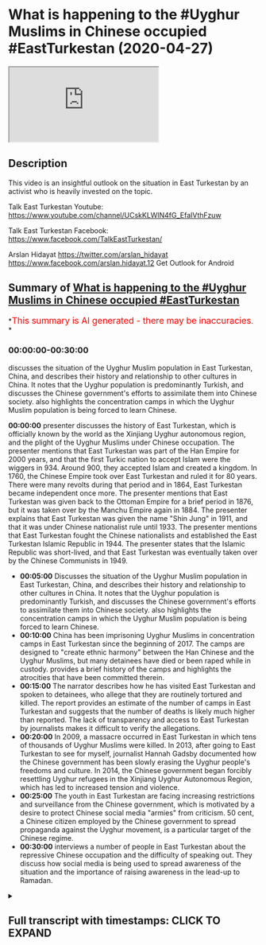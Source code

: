 # What is happening to the #Uyghur Muslims in Chinese occupied #EastTurkestan (2020-04-27)

<iframe loading='lazy' allow='autoplay' src='https://www.youtube.com/embed/jPRjuHtygYI'></iframe>

## Description

This video is an insightful outlook on the situation in East Turkestan by an activist who is heavily invested on the topic.

Talk East Turkestan Youtube:
<https://www.youtube.com/channel/UCskKLWlN4fG_EfaIVthFzuw>

Talk East Turkestan Facebook:
<https://www.facebook.com/TalkEastTurkestan/>

Arslan Hidayat
<https://twitter.com/arslan_hidayat>
<https://www.facebook.com/arslan.hidayat.12>
Get Outlook for Android

## Summary of [What is happening to the #Uyghur Muslims in Chinese occupied #EastTurkestan](https://www.youtube.com/watch?v=jPRjuHtygYI)

*<span style="color:red; font-size:125%">This summary is AI generated - there may be inaccuracies</span>. *

### <a onclick="modifyYTiframeseektime('0')">00:00:00-00:30:00</a>

 discusses the situation of the Uyghur Muslim population in East Turkestan, China, and describes their history and relationship to other cultures in China. It notes that the Uyghur population is predominantly Turkish, and discusses the Chinese government's efforts to assimilate them into Chinese society.  also highlights the concentration camps in which the Uyghur Muslim population is being forced to learn Chinese.

**<a onclick="modifyYTiframeseektime('0')">00:00:00</a>**  presenter discusses the history of East Turkestan, which is officially known by the world as the Xinjiang Uyghur autonomous region, and the plight of the Uyghur Muslims under Chinese occupation. The presenter mentions that East Turkestan was part of the Han Empire for 2000 years, and that the first Turkic nation to accept Islam were the wiggers in 934. Around 900, they accepted Islam and created a kingdom. In 1760, the Chinese Empire took over East Turkestan and ruled it for 80 years. There were many revolts during that period and in 1864, East Turkestan became independent once more. The presenter mentions that East Turkestan was given back to the Ottoman Empire for a brief period in 1876, but it was taken over by the Manchu Empire again in 1884. The presenter explains that East Turkestan was given the name "Shin Jung" in 1911, and that it was under Chinese nationalist rule until 1933. The presenter mentions that East Turkestan fought the Chinese nationalists and established the East Turkestan Islamic Republic in 1944. The presenter states that the Islamic Republic was short-lived, and that East Turkestan was eventually taken over by the Chinese Communists in 1949.

* **<a onclick="modifyYTiframeseektime('300')">00:05:00</a>** Discusses the situation of the Uyghur Muslim population in East Turkestan, China, and describes their history and relationship to other cultures in China. It notes that the Uyghur population is predominantly Turkish, and discusses the Chinese government's efforts to assimilate them into Chinese society.  also highlights the concentration camps in which the Uyghur Muslim population is being forced to learn Chinese.
* **<a onclick="modifyYTiframeseektime('600')">00:10:00</a>** China has been imprisoning Uyghur Muslims in concentration camps in East Turkestan since the beginning of 2017. The camps are designed to "create ethnic harmony" between the Han Chinese and the Uyghur Muslims, but many detainees have died or been raped while in custody.  provides a brief history of the camps and highlights the atrocities that have been committed therein.
* **<a onclick="modifyYTiframeseektime('900')">00:15:00</a>** The narrator describes how he has visited East Turkestan and spoken to detainees, who allege that they are routinely tortured and killed. The report provides an estimate of the number of camps in East Turkestan and suggests that the number of deaths is likely much higher than reported. The lack of transparency and access to East Turkestan by journalists makes it difficult to verify the allegations.
* **<a onclick="modifyYTiframeseektime('1200')">00:20:00</a>** In 2009, a massacre occurred in East Turkestan in which tens of thousands of Uyghur Muslims were killed. In 2013, after going to East Turkestan to see for myself, journalist Hannah Gadsby documented how the Chinese government has been slowly erasing the Uyghur people's freedoms and culture. In 2014, the Chinese government began forcibly resettling Uyghur refugees in the Xinjiang Uyghur Autonomous Region, which has led to increased tension and violence.
* **<a onclick="modifyYTiframeseektime('1500')">00:25:00</a>** The youth in East Turkestan are facing increasing restrictions and surveillance from the Chinese government, which is motivated by a desire to protect Chinese social media "armies" from criticism. 50 cent, a Chinese citizen employed by the Chinese government to spread propaganda against the Uyghur movement, is a particular target of the Chinese regime.
* **<a onclick="modifyYTiframeseektime('1800')">00:30:00</a>** interviews a number of people in East Turkestan about the repressive Chinese occupation and the difficulty of speaking out. They discuss how social media is being used to spread awareness of the situation and the importance of raising awareness in the lead-up to Ramadan.

<details><summary><h2>Full transcript with timestamps: CLICK TO EXPAND</h2></summary>

<a onclick="modifyYTiframeseektime('0')">0:00:00</a> assalamualaikum warahmatullahi what I  
<a onclick="modifyYTiframeseektime('2')">0:00:02</a> care to and welcome to a special show  
<a onclick="modifyYTiframeseektime('4')">0:00:04</a> with a special guest who is a weaker  
<a onclick="modifyYTiframeseektime('7')">0:00:07</a> Muslim who is an activist who's been  
<a onclick="modifyYTiframeseektime('8')">0:00:08</a> very active on media mainstream media  
<a onclick="modifyYTiframeseektime('12')">0:00:12</a> BBC T is equal T NT or T RT a crabber  
<a onclick="modifyYTiframeseektime('17')">0:00:17</a> yeah yeah the Turkish channel right Al  
<a onclick="modifyYTiframeseektime('21')">0:00:21</a> Jazeera and many other and many other  
<a onclick="modifyYTiframeseektime('23')">0:00:23</a> important channels it's obviously got  
<a onclick="modifyYTiframeseektime('25')">0:00:25</a> very important information to give us  
<a onclick="modifyYTiframeseektime('28')">0:00:28</a> today about the plight of the weakened  
<a onclick="modifyYTiframeseektime('31')">0:00:31</a> Muslims in East Turkestan so before we  
<a onclick="modifyYTiframeseektime('36')">0:00:36</a> get started with what's happening on the  
<a onclick="modifyYTiframeseektime('38')">0:00:38</a> ground now I thought we potentially  
<a onclick="modifyYTiframeseektime('40')">0:00:40</a> better get started with maybe a brief  
<a onclick="modifyYTiframeseektime('43')">0:00:43</a> history of who are the weaker people and  
<a onclick="modifyYTiframeseektime('45')">0:00:45</a> what is the history of of those bigger  
<a onclick="modifyYTiframeseektime('48')">0:00:48</a> people in the East segment son sure um  
<a onclick="modifyYTiframeseektime('52')">0:00:52</a> today what what the Chinese call or what  
<a onclick="modifyYTiframeseektime('55')">0:00:55</a> it's officially called by the world  
<a onclick="modifyYTiframeseektime('56')">0:00:56</a> bodies as the Xin Jiang we got  
<a onclick="modifyYTiframeseektime('59')">0:00:59</a> autonomous region we often refer to as  
<a onclick="modifyYTiframeseektime('61')">0:01:01</a> Chinese occupied East Turkestan and I  
<a onclick="modifyYTiframeseektime('65')">0:01:05</a> mean you could go in 2000 years of  
<a onclick="modifyYTiframeseektime('67')">0:01:07</a> history but maybe the week is coming to  
<a onclick="modifyYTiframeseektime('71')">0:01:11</a> play especially during the Qatar Han  
<a onclick="modifyYTiframeseektime('74')">0:01:14</a> Empire period where the wiggers in 934  
<a onclick="modifyYTiframeseektime('77')">0:01:17</a> accept Islam and they are the first  
<a onclick="modifyYTiframeseektime('80')">0:01:20</a> Turkic nation to accept this lab and and  
<a onclick="modifyYTiframeseektime('83')">0:01:23</a> make a kingdom out of it they make the  
<a onclick="modifyYTiframeseektime('86')">0:01:26</a> first Kingdom and even the word Google  
<a onclick="modifyYTiframeseektime('89')">0:01:29</a> in Turkish regard actually means  
<a onclick="modifyYTiframeseektime('91')">0:01:31</a> civilize because they were the first  
<a onclick="modifyYTiframeseektime('93')">0:01:33</a> shows generally Turkic / Mongol people  
<a onclick="modifyYTiframeseektime('96')">0:01:36</a> are nomadic people and the week is were  
<a onclick="modifyYTiframeseektime('98')">0:01:38</a> the first branch of Turks to leave that  
<a onclick="modifyYTiframeseektime('101')">0:01:41</a> nomadic lifestyle and create a  
<a onclick="modifyYTiframeseektime('103')">0:01:43</a> civilization in agriculture and so  
<a onclick="modifyYTiframeseektime('107')">0:01:47</a> around 900 they accept Islam and then  
<a onclick="modifyYTiframeseektime('109')">0:01:49</a> it's like a few hundred years of within  
<a onclick="modifyYTiframeseektime('113')">0:01:53</a> a week a kingdom of different sort of  
<a onclick="modifyYTiframeseektime('115')">0:01:55</a> kingdoms within Turkey kingdoms it's not  
<a onclick="modifyYTiframeseektime('119')">0:01:59</a> until we get to about 1760 where we  
<a onclick="modifyYTiframeseektime('123')">0:02:03</a> start having issues with the Chinese  
<a onclick="modifyYTiframeseektime('126')">0:02:06</a> Empire and during that time we get into  
<a onclick="modifyYTiframeseektime('129')">0:02:09</a> contact the wiggers get into contact  
<a onclick="modifyYTiframeseektime('131')">0:02:11</a> with a Manchu Empire  
<a onclick="modifyYTiframeseektime('133')">0:02:13</a> and they take over what we now refer to  
<a onclick="modifyYTiframeseektime('136')">0:02:16</a> as East Turkestan in 1760 they sort of  
<a onclick="modifyYTiframeseektime('140')">0:02:20</a> rule that part of the land and we'll get  
<a onclick="modifyYTiframeseektime('143')">0:02:23</a> into the geography as well for about 80  
<a onclick="modifyYTiframeseektime('145')">0:02:25</a> or so years during those 80 years there  
<a onclick="modifyYTiframeseektime('148')">0:02:28</a> are many revolts and in about 1864 the  
<a onclick="modifyYTiframeseektime('154')">0:02:34</a> week has become independent once more  
<a onclick="modifyYTiframeseektime('156')">0:02:36</a> from the Manchu Empire and then during  
<a onclick="modifyYTiframeseektime('160')">0:02:40</a> that period for the for a very brief  
<a onclick="modifyYTiframeseektime('162')">0:02:42</a> period the week is actually give back to  
<a onclick="modifyYTiframeseektime('165')">0:02:45</a> the Ottoman empires world very briefly  
<a onclick="modifyYTiframeseektime('167')">0:02:47</a> but again it's short-lived and we are  
<a onclick="modifyYTiframeseektime('170')">0:02:50</a> taken over by the Manchurians again in  
<a onclick="modifyYTiframeseektime('173')">0:02:53</a> 1876 then for about eight years or so  
<a onclick="modifyYTiframeseektime('177')">0:02:57</a> there's a bit more revolt and then the  
<a onclick="modifyYTiframeseektime('180')">0:03:00</a> the Ching dynasty basically during that  
<a onclick="modifyYTiframeseektime('183')">0:03:03</a> period in 1884  
<a onclick="modifyYTiframeseektime('186')">0:03:06</a> we are labeled as Shin Jung which  
<a onclick="modifyYTiframeseektime('189')">0:03:09</a> literally means new frontier or new land  
<a onclick="modifyYTiframeseektime('193')">0:03:13</a> and then it's not until 1911 that the  
<a onclick="modifyYTiframeseektime('198')">0:03:18</a> Manchu Empire totally is wiped out by  
<a onclick="modifyYTiframeseektime('201')">0:03:21</a> the Chinese nationalists and we fall  
<a onclick="modifyYTiframeseektime('204')">0:03:24</a> under chinese nationalist rule and then  
<a onclick="modifyYTiframeseektime('207')">0:03:27</a> from 1911 to about 1933 we we fight the  
<a onclick="modifyYTiframeseektime('213')">0:03:33</a> Chinese nationalists and we establish  
<a onclick="modifyYTiframeseektime('215')">0:03:35</a> the East Turkestan Islamic Republic and  
<a onclick="modifyYTiframeseektime('218')">0:03:38</a> this is was established in the city of  
<a onclick="modifyYTiframeseektime('221')">0:03:41</a> kashgar which is very close to the which  
<a onclick="modifyYTiframeseektime('223')">0:03:43</a> which orders with Afghanistan and it's  
<a onclick="modifyYTiframeseektime('226')">0:03:46</a> actually recognized by but by the Afghan  
<a onclick="modifyYTiframeseektime('229')">0:03:49</a> government back then and also turkey the  
<a onclick="modifyYTiframeseektime('232')">0:03:52</a> Turkish Republic but unfortunately this  
<a onclick="modifyYTiframeseektime('235')">0:03:55</a> Islamic Republic is short-lived and then  
<a onclick="modifyYTiframeseektime('238')">0:03:58</a> we lose the fight to the Chinese  
<a onclick="modifyYTiframeseektime('241')">0:04:01</a> nationalists once more and then in in  
<a onclick="modifyYTiframeseektime('245')">0:04:05</a> about eleven years later in 1944 towards  
<a onclick="modifyYTiframeseektime('248')">0:04:08</a> the north of East Turkestan in the city  
<a onclick="modifyYTiframeseektime('250')">0:04:10</a> of gujja we established the East  
<a onclick="modifyYTiframeseektime('252')">0:04:12</a> Turkestan Republic and that goes on for  
<a onclick="modifyYTiframeseektime('255')">0:04:15</a> about five or six years until the  
<a onclick="modifyYTiframeseektime('257')">0:04:17</a> Chinese Communist disband that  
<a onclick="modifyYTiframeseektime('260')">0:04:20</a> government in 1949 and then we've been  
<a onclick="modifyYTiframeseektime('263')">0:04:23</a> living for the past 70 odd years and  
<a onclick="modifyYTiframeseektime('266')">0:04:26</a> communist rule Chinese communist rule  
<a onclick="modifyYTiframeseektime('269')">0:04:29</a> together with Tibet together with Inner  
<a onclick="modifyYTiframeseektime('271')">0:04:31</a> Mongolia and since that day they  
<a onclick="modifyYTiframeseektime('275')">0:04:35</a> promised us autonomy technically we are  
<a onclick="modifyYTiframeseektime('278')">0:04:38</a> labeled the shinjang we got enemies  
<a onclick="modifyYTiframeseektime('280')">0:04:40</a> region but we have we don't receive any  
<a onclick="modifyYTiframeseektime('283')">0:04:43</a> autonomy our leaders are puppets and we  
<a onclick="modifyYTiframeseektime('287')">0:04:47</a> and we've gone through many oppressions  
<a onclick="modifyYTiframeseektime('289')">0:04:49</a> throughout the times whether it be  
<a onclick="modifyYTiframeseektime('291')">0:04:51</a> during whether it be our own Arabic  
<a onclick="modifyYTiframeseektime('295')">0:04:55</a> script because we do use Arabic script  
<a onclick="modifyYTiframeseektime('297')">0:04:57</a> that was then later changed into Latin  
<a onclick="modifyYTiframeseektime('300')">0:05:00</a> for a period of time just like what  
<a onclick="modifyYTiframeseektime('302')">0:05:02</a> Turkey did with Ataturk but then later  
<a onclick="modifyYTiframeseektime('304')">0:05:04</a> again they changed it back to Arabic so  
<a onclick="modifyYTiframeseektime('307')">0:05:07</a> one you change the Arabic script once  
<a onclick="modifyYTiframeseektime('309')">0:05:09</a> you lose a whole generation of people  
<a onclick="modifyYTiframeseektime('311')">0:05:11</a> they become in the room and in another  
<a onclick="modifyYTiframeseektime('313')">0:05:13</a> 20 years you change the script once more  
<a onclick="modifyYTiframeseektime('315')">0:05:15</a> so the Chinese have been keeping the the  
<a onclick="modifyYTiframeseektime('319')">0:05:19</a> Weig as literate  
<a onclick="modifyYTiframeseektime('321')">0:05:21</a> Music  
<a onclick="modifyYTiframeseektime('322')">0:05:22</a> you know not knowledged and not schooled  
<a onclick="modifyYTiframeseektime('324')">0:05:24</a> and this is a typical of all communist  
<a onclick="modifyYTiframeseektime('328')">0:05:28</a> regimes you know attacking professors  
<a onclick="modifyYTiframeseektime('330')">0:05:30</a> attacking the rich attacking the  
<a onclick="modifyYTiframeseektime('332')">0:05:32</a> businessman and in attacking agency  
<a onclick="modifyYTiframeseektime('334')">0:05:34</a> basically I could go on until today  
<a onclick="modifyYTiframeseektime('337')">0:05:37</a> basically if you if you'd like or well I  
<a onclick="modifyYTiframeseektime('341')">0:05:41</a> mean that's that's very comprehensive in  
<a onclick="modifyYTiframeseektime('344')">0:05:44</a> the short space of time history  
<a onclick="modifyYTiframeseektime('348')">0:05:48</a> tree-like of the of the Weir's what are  
<a onclick="modifyYTiframeseektime('352')">0:05:52</a> the population sizes just for people to  
<a onclick="modifyYTiframeseektime('353')">0:05:53</a> get kind of more of a visual picture now  
<a onclick="modifyYTiframeseektime('355')">0:05:55</a> what's what is the population size what  
<a onclick="modifyYTiframeseektime('357')">0:05:57</a> language do people speak tell us more  
<a onclick="modifyYTiframeseektime('360')">0:06:00</a> about these people I mean to what extent  
<a onclick="modifyYTiframeseektime('362')">0:06:02</a> are they integrated into Chinese society  
<a onclick="modifyYTiframeseektime('364')">0:06:04</a> if at all to what extent are they likely  
<a onclick="modifyYTiframeseektime('367')">0:06:07</a> to know Mandarin Chinese or any kind of  
<a onclick="modifyYTiframeseektime('370')">0:06:10</a> Chinese so give us a bit of a glimpse as  
<a onclick="modifyYTiframeseektime('374')">0:06:14</a> to what what the wiggers are like today  
<a onclick="modifyYTiframeseektime('377')">0:06:17</a> and and something about the week of  
<a onclick="modifyYTiframeseektime('379')">0:06:19</a> people yes so the week is by nature by  
<a onclick="modifyYTiframeseektime('384')">0:06:24</a> nature or by say blood are a link to the  
<a onclick="modifyYTiframeseektime('387')">0:06:27</a> Turks so even when you go to Turkey or  
<a onclick="modifyYTiframeseektime('389')">0:06:29</a> when you talk to Turkish people they  
<a onclick="modifyYTiframeseektime('392')">0:06:32</a> they have this special tree of you know  
<a onclick="modifyYTiframeseektime('394')">0:06:34</a> what they call like where their gene  
<a onclick="modifyYTiframeseektime('396')">0:06:36</a> comes from or so to speak so we are  
<a onclick="modifyYTiframeseektime('399')">0:06:39</a> linked to the Turkic people  
<a onclick="modifyYTiframeseektime('400')">0:06:40</a> and when we refer to East Turkestan we  
<a onclick="modifyYTiframeseektime('403')">0:06:43</a> don't just refer to the wiggers even  
<a onclick="modifyYTiframeseektime('405')">0:06:45</a> though we make the majority within the  
<a onclick="modifyYTiframeseektime('408')">0:06:48</a> framework of Turkestan or Eastern  
<a onclick="modifyYTiframeseektime('410')">0:06:50</a> castaigne Kazakh Turks is Beck Turks  
<a onclick="modifyYTiframeseektime('412')">0:06:52</a> Kurds Turks hotter Turks the the wiggers  
<a onclick="modifyYTiframeseektime('417')">0:06:57</a> the language itself is Turkish so if I  
<a onclick="modifyYTiframeseektime('421')">0:07:01</a> were to speak say say - Ali Dawa very  
<a onclick="modifyYTiframeseektime('424')">0:07:04</a> slowly in the wiggling which you would  
<a onclick="modifyYTiframeseektime('426')">0:07:06</a> understand me I do know the Turkish  
<a onclick="modifyYTiframeseektime('428')">0:07:08</a> language itself as well so that the  
<a onclick="modifyYTiframeseektime('431')">0:07:11</a> Turks understand each other and the  
<a onclick="modifyYTiframeseektime('435')">0:07:15</a> language wise according to Chinese  
<a onclick="modifyYTiframeseektime('438')">0:07:18</a> statistics we are 11 million people but  
<a onclick="modifyYTiframeseektime('440')">0:07:20</a> we say we are anywhere anywhere between  
<a onclick="modifyYTiframeseektime('444')">0:07:24</a> 25 to 40 million obviously the Chinese  
<a onclick="modifyYTiframeseektime('447')">0:07:27</a> don't let us do any statistics they seem  
<a onclick="modifyYTiframeseektime('449')">0:07:29</a> to just keep our population the same  
<a onclick="modifyYTiframeseektime('451')">0:07:31</a> over especially after 1990 our  
<a onclick="modifyYTiframeseektime('454')">0:07:34</a> population hasn't changed for some  
<a onclick="modifyYTiframeseektime('455')">0:07:35</a> reason they like to keep it small on  
<a onclick="modifyYTiframeseektime('457')">0:07:37</a> paper and when the first when before  
<a onclick="modifyYTiframeseektime('462')">0:07:42</a> China's invasion the the Chinese  
<a onclick="modifyYTiframeseektime('465')">0:07:45</a> population is Turkestan was less than a  
<a onclick="modifyYTiframeseektime('467')">0:07:47</a> percent maybe like half a percent but  
<a onclick="modifyYTiframeseektime('470')">0:07:50</a> now according to China it's about 50 50  
<a onclick="modifyYTiframeseektime('474')">0:07:54</a> 50 percent Han and then 50 percent we  
<a onclick="modifyYTiframeseektime('476')">0:07:56</a> guess and then within that 50 percent  
<a onclick="modifyYTiframeseektime('478')">0:07:58</a> there are a small minority of Cossacks  
<a onclick="modifyYTiframeseektime('480')">0:08:00</a> could his respects Attar's yeah but  
<a onclick="modifyYTiframeseektime('486')">0:08:06</a> those are the weaker people for you and  
<a onclick="modifyYTiframeseektime('488')">0:08:08</a> the frustration with the Chinese  
<a onclick="modifyYTiframeseektime('491')">0:08:11</a> government is that while whilst many  
<a onclick="modifyYTiframeseektime('493')">0:08:13</a> other cultures because China posts  
<a onclick="modifyYTiframeseektime('496')">0:08:16</a> itself and prides itself of having 56  
<a onclick="modifyYTiframeseektime('499')">0:08:19</a> nationalities within or 56 ethnic groups  
<a onclick="modifyYTiframeseektime('503')">0:08:23</a> within China but we are the ones that  
<a onclick="modifyYTiframeseektime('507')">0:08:27</a> haven't necessarily integrated into  
<a onclick="modifyYTiframeseektime('509')">0:08:29</a> there or been assimilated into their  
<a onclick="modifyYTiframeseektime('512')">0:08:32</a> framework and it's maybe you've heard of  
<a onclick="modifyYTiframeseektime('516')">0:08:36</a> the recent crackdown in the last three  
<a onclick="modifyYTiframeseektime('518')">0:08:38</a> years these concentration camps where  
<a onclick="modifyYTiframeseektime('521')">0:08:41</a> they finally said enough is enough  
<a onclick="modifyYTiframeseektime('524')">0:08:44</a> you're either going to become Chinese or  
<a onclick="modifyYTiframeseektime('526')">0:08:46</a> not because how our allegiance has not  
<a onclick="modifyYTiframeseektime('530')">0:08:50</a> been necessarily to Beijing it's been  
<a onclick="modifyYTiframeseektime('533')">0:08:53</a> more  
<a onclick="modifyYTiframeseektime('534')">0:08:54</a> towards to our Turkic brothers in  
<a onclick="modifyYTiframeseektime('535')">0:08:55</a> Central Asia to to our Middle Eastern  
<a onclick="modifyYTiframeseektime('539')">0:08:59</a> brothers in the Middle East so we looked  
<a onclick="modifyYTiframeseektime('542')">0:09:02</a> out and even the way we look the way we  
<a onclick="modifyYTiframeseektime('544')">0:09:04</a> speak in recent years I mean the the  
<a onclick="modifyYTiframeseektime('548')">0:09:08</a> weaker people have had to learn Chinese  
<a onclick="modifyYTiframeseektime('550')">0:09:10</a> I mean it is it is that is it is the  
<a onclick="modifyYTiframeseektime('553')">0:09:13</a> nation's language after all if you don't  
<a onclick="modifyYTiframeseektime('555')">0:09:15</a> know Chinese you wouldn't be able to  
<a onclick="modifyYTiframeseektime('557')">0:09:17</a> study so weak is predominantly do you  
<a onclick="modifyYTiframeseektime('560')">0:09:20</a> know the Chinese Mandarin language yeah  
<a onclick="modifyYTiframeseektime('563')">0:09:23</a> and you may have heard that and we'll  
<a onclick="modifyYTiframeseektime('566')">0:09:26</a> probably get into that later that why  
<a onclick="modifyYTiframeseektime('567')">0:09:27</a> they're putting us into concentration  
<a onclick="modifyYTiframeseektime('569')">0:09:29</a> camp is to teach us Chinese Mandarin but  
<a onclick="modifyYTiframeseektime('571')">0:09:31</a> most of the people that that you've seen  
<a onclick="modifyYTiframeseektime('573')">0:09:33</a> put are actually very educated people so  
<a onclick="modifyYTiframeseektime('578')">0:09:38</a> let's get to that right now because I  
<a onclick="modifyYTiframeseektime('580')">0:09:40</a> think we've got a good picture of who  
<a onclick="modifyYTiframeseektime('582')">0:09:42</a> the weaker people are what the history  
<a onclick="modifyYTiframeseektime('584')">0:09:44</a> is because I think that he realizes them  
<a onclick="modifyYTiframeseektime('586')">0:09:46</a> not just for let's say non-muslims who  
<a onclick="modifyYTiframeseektime('589')">0:09:49</a> are watching this but also for us  
<a onclick="modifyYTiframeseektime('592')">0:09:52</a> Muslims who might not have much  
<a onclick="modifyYTiframeseektime('594')">0:09:54</a> information about the weekers myself  
<a onclick="modifyYTiframeseektime('597')">0:09:57</a> included so I think it's very important  
<a onclick="modifyYTiframeseektime('599')">0:09:59</a> that we we do study a little bit more  
<a onclick="modifyYTiframeseektime('601')">0:10:01</a> about the history studied a little bit  
<a onclick="modifyYTiframeseektime('603')">0:10:03</a> more about the society and the people  
<a onclick="modifyYTiframeseektime('605')">0:10:05</a> what's going on in China now so the most  
<a onclick="modifyYTiframeseektime('610')">0:10:10</a> recent thing that has been going on  
<a onclick="modifyYTiframeseektime('613')">0:10:13</a> especially since the beginning of 2017  
<a onclick="modifyYTiframeseektime('616')">0:10:16</a> China have decided to put the wiggers  
<a onclick="modifyYTiframeseektime('618')">0:10:18</a> into and and we've seen it and today I  
<a onclick="modifyYTiframeseektime('623')">0:10:23</a> made a video about it as well just like  
<a onclick="modifyYTiframeseektime('625')">0:10:25</a> what happened to the Jews into  
<a onclick="modifyYTiframeseektime('626')">0:10:26</a> concentration camps before I mean it's  
<a onclick="modifyYTiframeseektime('630')">0:10:30</a> not like it's starting 2017 the the  
<a onclick="modifyYTiframeseektime('633')">0:10:33</a> weeks have always been oppressed over  
<a onclick="modifyYTiframeseektime('635')">0:10:35</a> the last 70 years but especially these  
<a onclick="modifyYTiframeseektime('638')">0:10:38</a> last three years regardless of how  
<a onclick="modifyYTiframeseektime('641')">0:10:41</a> religious someone is or regardless of  
<a onclick="modifyYTiframeseektime('645')">0:10:45</a> how loyal they were to the Communist  
<a onclick="modifyYTiframeseektime('647')">0:10:47</a> Party it based simply on your ethnic  
<a onclick="modifyYTiframeseektime('651')">0:10:51</a> identity you were put into this  
<a onclick="modifyYTiframeseektime('653')">0:10:53</a> concentration camp to be basically fixed  
<a onclick="modifyYTiframeseektime('657')">0:10:57</a> or to be retrained re-educated and in  
<a onclick="modifyYTiframeseektime('661')">0:11:01</a> the process many have died so if I if I  
<a onclick="modifyYTiframeseektime('665')">0:11:05</a> can go into what actually happened  
<a onclick="modifyYTiframeseektime('666')">0:11:06</a> in these camps there are actually four  
<a onclick="modifyYTiframeseektime('668')">0:11:08</a> types of camps for four levels of camps  
<a onclick="modifyYTiframeseektime('671')">0:11:11</a> the first type of camp is the lightest  
<a onclick="modifyYTiframeseektime('674')">0:11:14</a> where probably the people that have that  
<a onclick="modifyYTiframeseektime('678')">0:11:18</a> are not a threat to society so sort of  
<a onclick="modifyYTiframeseektime('681')">0:11:21</a> threats to Chinese society is if you  
<a onclick="modifyYTiframeseektime('684')">0:11:24</a> have connections overseas if you make a  
<a onclick="modifyYTiframeseektime('687')">0:11:27</a> telephone call overseas if you have if  
<a onclick="modifyYTiframeseektime('689')">0:11:29</a> you if you have ever owned any religious  
<a onclick="modifyYTiframeseektime('692')">0:11:32</a> items so holding on to prayer mats or  
<a onclick="modifyYTiframeseektime('695')">0:11:35</a> Koran or hanging things or saying I  
<a onclick="modifyYTiframeseektime('700')">0:11:40</a> don't know if you've got religious or  
<a onclick="modifyYTiframeseektime('702')">0:11:42</a> possessions or so you can check this out  
<a onclick="modifyYTiframeseektime('706')">0:11:46</a> as well  
<a onclick="modifyYTiframeseektime('707')">0:11:47</a> 1.1 million Chinese officials were sent  
<a onclick="modifyYTiframeseektime('711')">0:11:51</a> in to  
<a onclick="modifyYTiframeseektime('712')">0:11:52</a> Weger homes and and you had no choice  
<a onclick="modifyYTiframeseektime('716')">0:11:56</a> for this under the guise of creating  
<a onclick="modifyYTiframeseektime('720')">0:12:00</a> ethnic harmony between the Han and the  
<a onclick="modifyYTiframeseektime('723')">0:12:03</a> Wigga and we thought you know this is  
<a onclick="modifyYTiframeseektime('726')">0:12:06</a> good all right that they'll get to know  
<a onclick="modifyYTiframeseektime('728')">0:12:08</a> what it'll be like a cultural exchange  
<a onclick="modifyYTiframeseektime('730')">0:12:10</a> because it's very easy very I mean even  
<a onclick="modifyYTiframeseektime('733')">0:12:13</a> though we cousin Han Chinese do work  
<a onclick="modifyYTiframeseektime('735')">0:12:15</a> together it's it's very unlikely that  
<a onclick="modifyYTiframeseektime('737')">0:12:17</a> you would invite that let have them  
<a onclick="modifyYTiframeseektime('738')">0:12:18</a> sleep over and all this during that time  
<a onclick="modifyYTiframeseektime('740')">0:12:20</a> the wigs were surveilled and they saw  
<a onclick="modifyYTiframeseektime('743')">0:12:23</a> how they interacted so this notion of or  
<a onclick="modifyYTiframeseektime('747')">0:12:27</a> they could practice at home and not  
<a onclick="modifyYTiframeseektime('750')">0:12:30</a> practice outside that doesn't exist for  
<a onclick="modifyYTiframeseektime('752')">0:12:32</a> us so during that time they were able to  
<a onclick="modifyYTiframeseektime('754')">0:12:34</a> establish how whether how much Chinese  
<a onclick="modifyYTiframeseektime('758')">0:12:38</a> Mandarin they spoke at home because now  
<a onclick="modifyYTiframeseektime('761')">0:12:41</a> in public spaces the weaker language  
<a onclick="modifyYTiframeseektime('763')">0:12:43</a> itself is banned so how what sort of  
<a onclick="modifyYTiframeseektime('767')">0:12:47</a> lessons were they teaching their kids  
<a onclick="modifyYTiframeseektime('768')">0:12:48</a> and it could be things like not even at  
<a onclick="modifyYTiframeseektime('771')">0:12:51</a> fully Islamic like my son eat with your  
<a onclick="modifyYTiframeseektime('774')">0:12:54</a> right hand  
<a onclick="modifyYTiframeseektime('775')">0:12:55</a> like there's no sir you know you don't  
<a onclick="modifyYTiframeseektime('778')">0:12:58</a> even have to say all the the the  
<a onclick="modifyYTiframeseektime('780')">0:13:00</a> Shaitaan eats with his left it's just  
<a onclick="modifyYTiframeseektime('781')">0:13:01</a> available white with his right hand so  
<a onclick="modifyYTiframeseektime('784')">0:13:04</a> all these things are jotted down and  
<a onclick="modifyYTiframeseektime('786')">0:13:06</a> jotted in and so from this they sort of  
<a onclick="modifyYTiframeseektime('790')">0:13:10</a> gather who's at what degree so the  
<a onclick="modifyYTiframeseektime('793')">0:13:13</a> lightest punishment is basically this  
<a onclick="modifyYTiframeseektime('795')">0:13:15</a> first sort of care will you literally go  
<a onclick="modifyYTiframeseektime('797')">0:13:17</a> to like work from 9:00 to 5:00 your  
<a onclick="modifyYTiframeseektime('800')">0:13:20</a> this is the lightest is the actual camp  
<a onclick="modifyYTiframeseektime('805')">0:13:25</a> where you are Satan and you actually  
<a onclick="modifyYTiframeseektime('807')">0:13:27</a> stay you live there people have told us  
<a onclick="modifyYTiframeseektime('811')">0:13:31</a> former detainees have told us and this  
<a onclick="modifyYTiframeseektime('814')">0:13:34</a> is widely covered in Western media and  
<a onclick="modifyYTiframeseektime('816')">0:13:36</a> east media they were on four to five  
<a onclick="modifyYTiframeseektime('819')">0:13:39</a> hundred calorie diets they were made to  
<a onclick="modifyYTiframeseektime('822')">0:13:42</a> repent macabre to Xi Jinping and there  
<a onclick="modifyYTiframeseektime('827')">0:13:47</a> are signs out on the streets and again  
<a onclick="modifyYTiframeseektime('829')">0:13:49</a> this is everything that I'm gonna say is  
<a onclick="modifyYTiframeseektime('831')">0:13:51</a> recorded you can do your own research of  
<a onclick="modifyYTiframeseektime('833')">0:13:53</a> this that Xi Jinping is literally God  
<a onclick="modifyYTiframeseektime('836')">0:13:56</a> and they haven't have a TV screen on him  
<a onclick="modifyYTiframeseektime('838')">0:13:58</a> and you need to write letters to him and  
<a onclick="modifyYTiframeseektime('840')">0:14:00</a> so people are making Toba because they  
<a onclick="modifyYTiframeseektime('843')">0:14:03</a> were making tawba to Allah so religion  
<a onclick="modifyYTiframeseektime('845')">0:14:05</a> not just Islam Christianity Buddhism  
<a onclick="modifyYTiframeseektime('848')">0:14:08</a> Falun Gong you may have heard of these  
<a onclick="modifyYTiframeseektime('850')">0:14:10</a> groups any religion and this is under  
<a onclick="modifyYTiframeseektime('853')">0:14:13</a> all communist regimes are banned even  
<a onclick="modifyYTiframeseektime('855')">0:14:15</a> though they have stayed one religion  
<a onclick="modifyYTiframeseektime('857')">0:14:17</a> where they propagate their own communism  
<a onclick="modifyYTiframeseektime('858')">0:14:18</a> and it's not real religion so that's the  
<a onclick="modifyYTiframeseektime('860')">0:14:20</a> main sort of concentration camp that  
<a onclick="modifyYTiframeseektime('862')">0:14:22</a> we're talking about where there are four  
<a onclick="modifyYTiframeseektime('864')">0:14:24</a> to five hundred calorie diets women are  
<a onclick="modifyYTiframeseektime('866')">0:14:26</a> sterilized they are injected with  
<a onclick="modifyYTiframeseektime('868')">0:14:28</a> something but but the the former  
<a onclick="modifyYTiframeseektime('870')">0:14:30</a> detainees the women they were saying  
<a onclick="modifyYTiframeseektime('872')">0:14:32</a> they they they ended up not having their  
<a onclick="modifyYTiframeseektime('874')">0:14:34</a> periods there is gang rape regardless of  
<a onclick="modifyYTiframeseektime('878')">0:14:38</a> men and women even some men have  
<a onclick="modifyYTiframeseektime('881')">0:14:41</a> testified that they were gang-raped by  
<a onclick="modifyYTiframeseektime('883')">0:14:43</a> prison guards and once the evidence  
<a onclick="modifyYTiframeseektime('887')">0:14:47</a> would miss all of the evidence is based  
<a onclick="modifyYTiframeseektime('890')">0:14:50</a> on testimony and number two there is  
<a onclick="modifyYTiframeseektime('892')">0:14:52</a> satellite images of the actual camps but  
<a onclick="modifyYTiframeseektime('895')">0:14:55</a> video footage of actually what's  
<a onclick="modifyYTiframeseektime('898')">0:14:58</a> happening no we don't have any footage  
<a onclick="modifyYTiframeseektime('899')">0:14:59</a> of this so it's based on testimony the  
<a onclick="modifyYTiframeseektime('902')">0:15:02</a> mowjood the the realization of the camps  
<a onclick="modifyYTiframeseektime('905')">0:15:05</a> have been seen on through google images  
<a onclick="modifyYTiframeseektime('909')">0:15:09</a> through google maps and whenever any  
<a onclick="modifyYTiframeseektime('911')">0:15:11</a> foreign visitor investigate the  
<a onclick="modifyYTiframeseektime('914')">0:15:14</a> journalist does want to go to a specific  
<a onclick="modifyYTiframeseektime('917')">0:15:17</a> area and follow those addresses on the  
<a onclick="modifyYTiframeseektime('919')">0:15:19</a> maps that were given they are stopped if  
<a onclick="modifyYTiframeseektime('922')">0:15:22</a> there is nothing to hide why stopping  
<a onclick="modifyYTiframeseektime('924')">0:15:24</a> them and so for example i've seen  
<a onclick="modifyYTiframeseektime('928')">0:15:28</a> yourself for example going to a row  
<a onclick="modifyYTiframeseektime('930')">0:15:30</a> Hinda going to you know these very  
<a onclick="modifyYTiframeseektime('932')">0:15:32</a> delicate sensitive places  
<a onclick="modifyYTiframeseektime('934')">0:15:34</a> you would not be able to do that in East  
<a onclick="modifyYTiframeseektime('936')">0:15:36</a> Turkestan you want to be able to  
<a onclick="modifyYTiframeseektime('939')">0:15:39</a> interview the people so that's the  
<a onclick="modifyYTiframeseektime('941')">0:15:41</a> second solo that's it that's the second  
<a onclick="modifyYTiframeseektime('943')">0:15:43</a> camp the third camp yeah what ask you  
<a onclick="modifyYTiframeseektime('947')">0:15:47</a> just on that point yeah how would you  
<a onclick="modifyYTiframeseektime('950')">0:15:50</a> compare the wigger situation with the  
<a onclick="modifyYTiframeseektime('952')">0:15:52</a> ring gear situation you know as you kind  
<a onclick="modifyYTiframeseektime('956')">0:15:56</a> of mentioned I'm gonna go into Burma but  
<a onclick="modifyYTiframeseektime('957')">0:15:57</a> I went to Cox's Bazar which is on the  
<a onclick="modifyYTiframeseektime('960')">0:16:00</a> account of all the with Burma and I  
<a onclick="modifyYTiframeseektime('963')">0:16:03</a> spoke to many of the women said that  
<a onclick="modifyYTiframeseektime('966')">0:16:06</a> they seemed their own children you know  
<a onclick="modifyYTiframeseektime('969')">0:16:09</a> put into fires and burn alive and gang  
<a onclick="modifyYTiframeseektime('973')">0:16:13</a> rape but all this first sinister stuff I  
<a onclick="modifyYTiframeseektime('976')">0:16:16</a> was gonna ask to what extent now is that  
<a onclick="modifyYTiframeseektime('979')">0:16:19</a> comparable with what's going on in China  
<a onclick="modifyYTiframeseektime('982')">0:16:22</a> are we seeing the same kind of thing as  
<a onclick="modifyYTiframeseektime('985')">0:16:25</a> it is it just genocide or killings and  
<a onclick="modifyYTiframeseektime('987')">0:16:27</a> I've been what kind of numbers are we  
<a onclick="modifyYTiframeseektime('989')">0:16:29</a> talking about is there anywhere similar  
<a onclick="modifyYTiframeseektime('991')">0:16:31</a> to running game but would you say it's  
<a onclick="modifyYTiframeseektime('994')">0:16:34</a> lesser than that we just say it's  
<a onclick="modifyYTiframeseektime('996')">0:16:36</a> similar to it in many ways or what would  
<a onclick="modifyYTiframeseektime('998')">0:16:38</a> be your assessment so basically based  
<a onclick="modifyYTiframeseektime('1001')">0:16:41</a> based on what the former detainees have  
<a onclick="modifyYTiframeseektime('1002')">0:16:42</a> said they're saying anyway based on  
<a onclick="modifyYTiframeseektime('1005')">0:16:45</a> their experiences on average they were  
<a onclick="modifyYTiframeseektime('1006')">0:16:46</a> saying they were at least seeing ten  
<a onclick="modifyYTiframeseektime('1009')">0:16:49</a> people every month leaving their cells  
<a onclick="modifyYTiframeseektime('1011')">0:16:51</a> and not being able to come back this is  
<a onclick="modifyYTiframeseektime('1013')">0:16:53</a> what they were telling us that they  
<a onclick="modifyYTiframeseektime('1014')">0:16:54</a> actually saw ten people die in front of  
<a onclick="modifyYTiframeseektime('1017')">0:16:57</a> their eyes every month they're saying  
<a onclick="modifyYTiframeseektime('1019')">0:16:59</a> that there's anywhere between 1,000 to  
<a onclick="modifyYTiframeseektime('1023')">0:17:03</a> 2,000 camps so you can only guesstimate  
<a onclick="modifyYTiframeseektime('1026')">0:17:06</a> there are no official numbers I mean  
<a onclick="modifyYTiframeseektime('1028')">0:17:08</a> killing them yes that they are killing  
<a onclick="modifyYTiframeseektime('1031')">0:17:11</a> them but that they're killing them in a  
<a onclick="modifyYTiframeseektime('1033')">0:17:13</a> way that they are they're being put  
<a onclick="modifyYTiframeseektime('1035')">0:17:15</a> through this camp but the people that  
<a onclick="modifyYTiframeseektime('1039')">0:17:19</a> are dying and not being they are not  
<a onclick="modifyYTiframeseektime('1042')">0:17:22</a> able to take that torture it's not like  
<a onclick="modifyYTiframeseektime('1047')">0:17:27</a> a bullet to your head but just through  
<a onclick="modifyYTiframeseektime('1050')">0:17:30</a> those lack of nutrition through the  
<a onclick="modifyYTiframeseektime('1054')">0:17:34</a> torture through someone's questions  
<a onclick="modifyYTiframeseektime('1059')">0:17:39</a> well what kind of torture methods are we  
<a onclick="modifyYTiframeseektime('1062')">0:17:42</a> talking about it sohow yeah yeah what so  
<a onclick="modifyYTiframeseektime('1066')">0:17:46</a> so we're talking about  
<a onclick="modifyYTiframeseektime('1068')">0:17:48</a> we're talking about sitting on wood  
<a onclick="modifyYTiframeseektime('1072')">0:17:52</a> there is a special made chairs you may  
<a onclick="modifyYTiframeseektime('1074')">0:17:54</a> have heard them Tiger chairs for some of  
<a onclick="modifyYTiframeseektime('1077')">0:17:57</a> the detainees have said 15 to 16 hours  
<a onclick="modifyYTiframeseektime('1080')">0:18:00</a> at a time and when they're or they are  
<a onclick="modifyYTiframeseektime('1084')">0:18:04</a> made to stand in certain positions for  
<a onclick="modifyYTiframeseektime('1086')">0:18:06</a> many hours at a time  
<a onclick="modifyYTiframeseektime('1088')">0:18:08</a> they are interrogated they are given  
<a onclick="modifyYTiframeseektime('1090')">0:18:10</a> pills or they're given these special  
<a onclick="modifyYTiframeseektime('1091')">0:18:11</a> injections so that they don't fall  
<a onclick="modifyYTiframeseektime('1093')">0:18:13</a> asleep after a while if you're not  
<a onclick="modifyYTiframeseektime('1097')">0:18:17</a> sleeping for days on end through these  
<a onclick="modifyYTiframeseektime('1100')">0:18:20</a> through torture methods the human body  
<a onclick="modifyYTiframeseektime('1102')">0:18:22</a> isn't able to take it and say so you  
<a onclick="modifyYTiframeseektime('1104')">0:18:24</a> have tens of people die from each cell  
<a onclick="modifyYTiframeseektime('1107')">0:18:27</a> this this is how they are dying  
<a onclick="modifyYTiframeseektime('1109')">0:18:29</a> generally this is what the detainees are  
<a onclick="modifyYTiframeseektime('1111')">0:18:31</a> saying it's not straight up like for  
<a onclick="modifyYTiframeseektime('1113')">0:18:33</a> example the the footage that you see  
<a onclick="modifyYTiframeseektime('1115')">0:18:35</a> coming out of Inga they you can at least  
<a onclick="modifyYTiframeseektime('1118')">0:18:38</a> get footage of you can see the people  
<a onclick="modifyYTiframeseektime('1121')">0:18:41</a> dying but in East Turkestan this is  
<a onclick="modifyYTiframeseektime('1123')">0:18:43</a> impossible because everything is done  
<a onclick="modifyYTiframeseektime('1124')">0:18:44</a> under closed doors it's the difference  
<a onclick="modifyYTiframeseektime('1127')">0:18:47</a> between the two and to be honest there  
<a onclick="modifyYTiframeseektime('1130')">0:18:50</a> are hinder or the Burma the government  
<a onclick="modifyYTiframeseektime('1133')">0:18:53</a> there or the regime they don't have the  
<a onclick="modifyYTiframeseektime('1135')">0:18:55</a> capacity to do what cause china has the  
<a onclick="modifyYTiframeseektime('1138')">0:18:58</a> the economic power to keep it under  
<a onclick="modifyYTiframeseektime('1140')">0:19:00</a> wraps and we're basically saying if  
<a onclick="modifyYTiframeseektime('1144')">0:19:04</a> they're not if they haven't got anything  
<a onclick="modifyYTiframeseektime('1146')">0:19:06</a> to hide why are journalists you know  
<a onclick="modifyYTiframeseektime('1148')">0:19:08</a> constantly followed they are not able to  
<a onclick="modifyYTiframeseektime('1151')">0:19:11</a> report freely and still to this day no  
<a onclick="modifyYTiframeseektime('1153')">0:19:13</a> UN investigators are able to come and  
<a onclick="modifyYTiframeseektime('1155')">0:19:15</a> you people that you were able to go to  
<a onclick="modifyYTiframeseektime('1158')">0:19:18</a> the border in and talk to the people  
<a onclick="modifyYTiframeseektime('1160')">0:19:20</a> that went through this this oppression  
<a onclick="modifyYTiframeseektime('1162')">0:19:22</a> whereas you would never be able to do  
<a onclick="modifyYTiframeseektime('1164')">0:19:24</a> this in Kyrgyzstan or um but you could  
<a onclick="modifyYTiframeseektime('1169')">0:19:29</a> talk to people outside say in the UK or  
<a onclick="modifyYTiframeseektime('1172')">0:19:32</a> in the West so that's a second  
<a onclick="modifyYTiframeseektime('1175')">0:19:35</a> personally of you see yes yes I walk  
<a onclick="modifyYTiframeseektime('1179')">0:19:39</a> again with it so basically the last time  
<a onclick="modifyYTiframeseektime('1184')">0:19:44</a> I was there in 2014 basically from a  
<a onclick="modifyYTiframeseektime('1187')">0:19:47</a> child I've been going there every 3 3 or  
<a onclick="modifyYTiframeseektime('1189')">0:19:49</a> 4 years my mum will take me and we would  
<a onclick="modifyYTiframeseektime('1192')">0:19:52</a> stay as a mum son in three four or five  
<a onclick="modifyYTiframeseektime('1193')">0:19:53</a> months at a time  
<a onclick="modifyYTiframeseektime('1194')">0:19:54</a> and basically for me me going there as a  
<a onclick="modifyYTiframeseektime('1198')">0:19:58</a> foreigner I don't really see much post  
<a onclick="modifyYTiframeseektime('1201')">0:20:01</a> to  
<a onclick="modifyYTiframeseektime('1201')">0:20:01</a> 2009 2009 you may have heard there was  
<a onclick="modifyYTiframeseektime('1204')">0:20:04</a> something called the autumn chili  
<a onclick="modifyYTiframeseektime('1205')">0:20:05</a> massacre or the orange shy riots which  
<a onclick="modifyYTiframeseektime('1208')">0:20:08</a> stemmed from the wiggers in this place  
<a onclick="modifyYTiframeseektime('1212')">0:20:12</a> called Guangdong which is part of China  
<a onclick="modifyYTiframeseektime('1214')">0:20:14</a> these we Gers were working in toy  
<a onclick="modifyYTiframeseektime('1216')">0:20:16</a> factories in China why were we was  
<a onclick="modifyYTiframeseektime('1219')">0:20:19</a> working over there because there is this  
<a onclick="modifyYTiframeseektime('1223')">0:20:23</a> a mr. Sweden to another issue where  
<a onclick="modifyYTiframeseektime('1225')">0:20:25</a> where the child the Han Chinese are  
<a onclick="modifyYTiframeseektime('1227')">0:20:27</a> called over to work in East Turkestan  
<a onclick="modifyYTiframeseektime('1229')">0:20:29</a> the jobs the homes the all the  
<a onclick="modifyYTiframeseektime('1232')">0:20:32</a> advantages are for them and we just  
<a onclick="modifyYTiframeseektime('1234')">0:20:34</a> don't have anything don't benefit  
<a onclick="modifyYTiframeseektime('1236')">0:20:36</a> economically we girls are sent to work  
<a onclick="modifyYTiframeseektime('1238')">0:20:38</a> in these factories to make our phones to  
<a onclick="modifyYTiframeseektime('1241')">0:20:41</a> make cashews we've heard that Chinese  
<a onclick="modifyYTiframeseektime('1243')">0:20:43</a> labor is cheap but we go labor is  
<a onclick="modifyYTiframeseektime('1245')">0:20:45</a> cheaper so what happened in 2009 was in  
<a onclick="modifyYTiframeseektime('1248')">0:20:48</a> sha1 on June 26 2009 we because the  
<a onclick="modifyYTiframeseektime('1253')">0:20:53</a> Chinese workers was not happy they were  
<a onclick="modifyYTiframeseektime('1254')">0:20:54</a> losing their jobs because of wiggers  
<a onclick="modifyYTiframeseektime('1256')">0:20:56</a> many weekers were slaughtered massacred  
<a onclick="modifyYTiframeseektime('1258')">0:20:58</a> by workers and it was a huge cover-up  
<a onclick="modifyYTiframeseektime('1261')">0:21:01</a> the Chinese government didn't release it  
<a onclick="modifyYTiframeseektime('1264')">0:21:04</a> to the news so the wiggers in East  
<a onclick="modifyYTiframeseektime('1267')">0:21:07</a> Turkistan went to the government the  
<a onclick="modifyYTiframeseektime('1269')">0:21:09</a> central government and told them look 10  
<a onclick="modifyYTiframeseektime('1271')">0:21:11</a> days ago this happened why I what what  
<a onclick="modifyYTiframeseektime('1273')">0:21:13</a> what have you done about this said they  
<a onclick="modifyYTiframeseektime('1276')">0:21:16</a> did they did nothing so on the 5th of  
<a onclick="modifyYTiframeseektime('1278')">0:21:18</a> July 2009 the we're peacefully and they  
<a onclick="modifyYTiframeseektime('1283')">0:21:23</a> were met with gunfire they literally  
<a onclick="modifyYTiframeseektime('1286')">0:21:26</a> were met with the  __  square but  
<a onclick="modifyYTiframeseektime('1289')">0:21:29</a> the East Turkestan version of square for  
<a onclick="modifyYTiframeseektime('1292')">0:21:32</a> that next year we had no internet access  
<a onclick="modifyYTiframeseektime('1295')">0:21:35</a> with them and so they were able to round  
<a onclick="modifyYTiframeseektime('1298')">0:21:38</a> up people killed we estimate anywhere  
<a onclick="modifyYTiframeseektime('1300')">0:21:40</a> between 10 to 20 thousand of our youth  
<a onclick="modifyYTiframeseektime('1303')">0:21:43</a> were slaughtered many of my family  
<a onclick="modifyYTiframeseektime('1306')">0:21:46</a> members but many of my friends who  
<a onclick="modifyYTiframeseektime('1310')">0:21:50</a> living overseas  
<a onclick="modifyYTiframeseektime('1311')">0:21:51</a> most of them lost family members and  
<a onclick="modifyYTiframeseektime('1315')">0:21:55</a> your family members now I'm not and they  
<a onclick="modifyYTiframeseektime('1319')">0:21:59</a> would not get in contact with me because  
<a onclick="modifyYTiframeseektime('1321')">0:22:01</a> one I'm overseas and two I'm an activist  
<a onclick="modifyYTiframeseektime('1324')">0:22:04</a> as well big no-no  
<a onclick="modifyYTiframeseektime('1326')">0:22:06</a> so I did go to East Turkestan post 2009  
<a onclick="modifyYTiframeseektime('1330')">0:22:10</a> and it was different even I was being  
<a onclick="modifyYTiframeseektime('1332')">0:22:12</a> checked before I wasn't checked at the  
<a onclick="modifyYTiframeseektime('1334')">0:22:14</a> border they  
<a onclick="modifyYTiframeseektime('1334')">0:22:14</a> I was going through little things but  
<a onclick="modifyYTiframeseektime('1337')">0:22:17</a> when I got there when I was hooking to  
<a onclick="modifyYTiframeseektime('1339')">0:22:19</a> the people they would be like you know  
<a onclick="modifyYTiframeseektime('1340')">0:22:20</a> what you should stay in the big city  
<a onclick="modifyYTiframeseektime('1342')">0:22:22</a> doesn't go to the little other little  
<a onclick="modifyYTiframeseektime('1344')">0:22:24</a> towns because each time that you go to  
<a onclick="modifyYTiframeseektime('1347')">0:22:27</a> you're going to be registered and there  
<a onclick="modifyYTiframeseektime('1349')">0:22:29</a> has to be like what you said like a  
<a onclick="modifyYTiframeseektime('1350')">0:22:30</a> caffeine or like like a guarantor they  
<a onclick="modifyYTiframeseektime('1353')">0:22:33</a> have to take care of you and if you if  
<a onclick="modifyYTiframeseektime('1355')">0:22:35</a> you're out of place if you do anything  
<a onclick="modifyYTiframeseektime('1357')">0:22:37</a> wrong they get in trouble and simply me  
<a onclick="modifyYTiframeseektime('1361')">0:22:41</a> being there and staying at a wig is home  
<a onclick="modifyYTiframeseektime('1363')">0:22:43</a> in itself is very dangerous it's not at  
<a onclick="modifyYTiframeseektime('1366')">0:22:46</a> the danger now where you're not allowed  
<a onclick="modifyYTiframeseektime('1368')">0:22:48</a> to stay at just any random person's home  
<a onclick="modifyYTiframeseektime('1370')">0:22:50</a> for a foreigner now you can't just stay  
<a onclick="modifyYTiframeseektime('1372')">0:22:52</a> at people's homes I think you have to  
<a onclick="modifyYTiframeseektime('1373')">0:22:53</a> register at a hotel so yeah so I post  
<a onclick="modifyYTiframeseektime('1380')">0:23:00</a> 2009 it's it's it's slowly been like  
<a onclick="modifyYTiframeseektime('1383')">0:23:03</a> they're the the cultural filter or what  
<a onclick="modifyYTiframeseektime('1387')">0:23:07</a> your what your able to say what you're  
<a onclick="modifyYTiframeseektime('1389')">0:23:09</a> able to do whether it be on social media  
<a onclick="modifyYTiframeseektime('1391')">0:23:11</a> or just arm Street has been slowly your  
<a onclick="modifyYTiframeseektime('1394')">0:23:14</a> freedoms are slowly slowly being taken  
<a onclick="modifyYTiframeseektime('1396')">0:23:16</a> away but every ten years since 1949  
<a onclick="modifyYTiframeseektime('1399')">0:23:19</a> there's always been like a culling of  
<a onclick="modifyYTiframeseektime('1401')">0:23:21</a> the wiggers now and so yeah so that's  
<a onclick="modifyYTiframeseektime('1405')">0:23:25</a> the second type of can the third type of  
<a onclick="modifyYTiframeseektime('1407')">0:23:27</a> camp is and that is an actual prison or  
<a onclick="modifyYTiframeseektime('1410')">0:23:30</a> you're actually sentenced your Center  
<a onclick="modifyYTiframeseektime('1413')">0:23:33</a> for for I wouldn't say reasons I would  
<a onclick="modifyYTiframeseektime('1416')">0:23:36</a> say excuses so it would be like you are  
<a onclick="modifyYTiframeseektime('1419')">0:23:39</a> praying okay ten years um you you were  
<a onclick="modifyYTiframeseektime('1423')">0:23:43</a> using whatsapp or you had very come  
<a onclick="modifyYTiframeseektime('1430')">0:23:50</a> people get any some people get twenty so  
<a onclick="modifyYTiframeseektime('1432')">0:23:52</a> some people say oh they gathered people  
<a onclick="modifyYTiframeseektime('1435')">0:23:55</a> in their home to pray that they were  
<a onclick="modifyYTiframeseektime('1439')">0:23:59</a> praying say a shot together so the  
<a onclick="modifyYTiframeseektime('1442')">0:24:02</a> little things like is for owning a Koran  
<a onclick="modifyYTiframeseektime('1444')">0:24:04</a> for saying salaam-o-alaikum for saying  
<a onclick="modifyYTiframeseektime('1446')">0:24:06</a> and for example if you tell someone and  
<a onclick="modifyYTiframeseektime('1448')">0:24:08</a> they overhear brother don't do that  
<a onclick="modifyYTiframeseektime('1450')">0:24:10</a> Haram that you know that in itself is a  
<a onclick="modifyYTiframeseektime('1453')">0:24:13</a> crime and you have to be that there is a  
<a onclick="modifyYTiframeseektime('1458')">0:24:18</a> cancer there is a tumor in your mind and  
<a onclick="modifyYTiframeseektime('1460')">0:24:20</a> this is quoting the Chinese government  
<a onclick="modifyYTiframeseektime('1462')">0:24:22</a> I'm not saying to Mayan cancer from my  
<a onclick="modifyYTiframeseektime('1463')">0:24:23</a> mind from their documents that were  
<a onclick="modifyYTiframeseektime('1466')">0:24:26</a> leaked last year they said  
<a onclick="modifyYTiframeseektime('1468')">0:24:28</a> is to mana is cancer which is Islam  
<a onclick="modifyYTiframeseektime('1471')">0:24:31</a> needs to be removed these people have  
<a onclick="modifyYTiframeseektime('1474')">0:24:34</a> been extreme effects trimmed and then  
<a onclick="modifyYTiframeseektime('1477')">0:24:37</a> the fourth type of sort of camp is the  
<a onclick="modifyYTiframeseektime('1480')">0:24:40</a> fourth labor where people they say well  
<a onclick="modifyYTiframeseektime('1483')">0:24:43</a> this uneducated youth we have to give  
<a onclick="modifyYTiframeseektime('1485')">0:24:45</a> them jobs but when you talk to these  
<a onclick="modifyYTiframeseektime('1487')">0:24:47</a> people they were earning anywhere  
<a onclick="modifyYTiframeseektime('1489')">0:24:49</a> between one thousand one thousand five  
<a onclick="modifyYTiframeseektime('1490')">0:24:50</a> hundred US dollars which is good money  
<a onclick="modifyYTiframeseektime('1492')">0:24:52</a> and now they're down to that 200  
<a onclick="modifyYTiframeseektime('1494')">0:24:54</a> American dollars that they're making and  
<a onclick="modifyYTiframeseektime('1496')">0:24:56</a> and and the main narrative that the  
<a onclick="modifyYTiframeseektime('1498')">0:24:58</a> Chinese give is we gotta educate the  
<a onclick="modifyYTiframeseektime('1500')">0:25:00</a> youth there are no Chinese that are not  
<a onclick="modifyYTiframeseektime('1502')">0:25:02</a> the law but they're locking up even 40  
<a onclick="modifyYTiframeseektime('1504')">0:25:04</a> year-olds 50 year old six-year-olds as I  
<a onclick="modifyYTiframeseektime('1506')">0:25:06</a> mentioned my own father-in-law who is a  
<a onclick="modifyYTiframeseektime('1508')">0:25:08</a> famous actor and comedian you've simply  
<a onclick="modifyYTiframeseektime('1511')">0:25:11</a> type in his name into YouTube his name  
<a onclick="modifyYTiframeseektime('1513')">0:25:13</a> is Arden VG Adi elves face mi JIT is a  
<a onclick="modifyYTiframeseektime('1517')">0:25:17</a> everyone knows him is the equivalent to  
<a onclick="modifyYTiframeseektime('1519')">0:25:19</a> Jim Carrey or Michael McIntyre in the UK  
<a onclick="modifyYTiframeseektime('1521')">0:25:21</a> even he was placed in a camp and he  
<a onclick="modifyYTiframeseektime('1525')">0:25:25</a> studied with Xi Jinping's wife at the  
<a onclick="modifyYTiframeseektime('1528')">0:25:28</a> central academy of drama and arts in  
<a onclick="modifyYTiframeseektime('1530')">0:25:30</a> Beijing in the mid 80s  
<a onclick="modifyYTiframeseektime('1531')">0:25:31</a> so people who code this the CCP line  
<a onclick="modifyYTiframeseektime('1535')">0:25:35</a> were even sent to these camps and are  
<a onclick="modifyYTiframeseektime('1537')">0:25:37</a> still amazed and he was lucky enough to  
<a onclick="modifyYTiframeseektime('1540')">0:25:40</a> be released last September but he has  
<a onclick="modifyYTiframeseektime('1543')">0:25:43</a> still not called us in Turkey it's very  
<a onclick="modifyYTiframeseektime('1549')">0:25:49</a> bleak you know and very horrible to be  
<a onclick="modifyYTiframeseektime('1554')">0:25:54</a> honest you know image that you've given  
<a onclick="modifyYTiframeseektime('1557')">0:25:57</a> us of what's going on people will be  
<a onclick="modifyYTiframeseektime('1560')">0:26:00</a> wondering now what can we do about this  
<a onclick="modifyYTiframeseektime('1562')">0:26:02</a> I mean what are the steps while the  
<a onclick="modifyYTiframeseektime('1565')">0:26:05</a> productive steps we can use to move  
<a onclick="modifyYTiframeseektime('1567')">0:26:07</a> forward and how can we follow your work  
<a onclick="modifyYTiframeseektime('1571')">0:26:11</a> in particular and help you with your  
<a onclick="modifyYTiframeseektime('1573')">0:26:13</a> what you're doing so basically what we  
<a onclick="modifyYTiframeseektime('1576')">0:26:16</a> do is we we basically do our work from  
<a onclick="modifyYTiframeseektime('1580')">0:26:20</a> Twitter and Facebook and we also team up  
<a onclick="modifyYTiframeseektime('1583')">0:26:23</a> with other activists as well and also  
<a onclick="modifyYTiframeseektime('1586')">0:26:26</a> Western organizations like Amnesty  
<a onclick="modifyYTiframeseektime('1588')">0:26:28</a> International Human Rights Watch and so  
<a onclick="modifyYTiframeseektime('1592')">0:26:32</a> you gotta imagine that these  
<a onclick="modifyYTiframeseektime('1593')">0:26:33</a> organizations if there was really a  
<a onclick="modifyYTiframeseektime('1595')">0:26:35</a> terror issue or an extreme issue they  
<a onclick="modifyYTiframeseektime('1597')">0:26:37</a> wouldn't come near us at all if this was  
<a onclick="modifyYTiframeseektime('1599')">0:26:39</a> really the case on Visa Western elite  
<a onclick="modifyYTiframeseektime('1601')">0:26:41</a> organized  
<a onclick="modifyYTiframeseektime('1602')">0:26:42</a> human rights organization yes so we work  
<a onclick="modifyYTiframeseektime('1608')">0:26:48</a> so we work specifically with say groups  
<a onclick="modifyYTiframeseektime('1611')">0:26:51</a> like the world with Congress or we get  
<a onclick="modifyYTiframeseektime('1613')">0:26:53</a> Human Rights Project so and - so we feed  
<a onclick="modifyYTiframeseektime('1617')">0:26:57</a> off each other we share each other's  
<a onclick="modifyYTiframeseektime('1618')">0:26:58</a> work we talk in different  
<a onclick="modifyYTiframeseektime('1621')">0:27:01</a> what is your is your Twitter so my  
<a onclick="modifyYTiframeseektime('1624')">0:27:04</a> Twitter is add arts Lancer ARS LAN  
<a onclick="modifyYTiframeseektime('1628')">0:27:08</a> underscore he diet HIV aya tea and the  
<a onclick="modifyYTiframeseektime('1632')">0:27:12</a> Facebook pages talk to is Turkestan it's  
<a onclick="modifyYTiframeseektime('1635')">0:27:15</a> the most popular Weger Facebook page and  
<a onclick="modifyYTiframeseektime('1638')">0:27:18</a> the only reason why we got home ela cork  
<a onclick="modifyYTiframeseektime('1642')">0:27:22</a> - East Turkestan it's like - number 2 or  
<a onclick="modifyYTiframeseektime('1647')">0:27:27</a> T oh yeah okay yeah yeah Facebook or you  
<a onclick="modifyYTiframeseektime('1655')">0:27:35</a> can just type in my name and you see me  
<a onclick="modifyYTiframeseektime('1656')">0:27:36</a> all that Google anyway yes they can see  
<a onclick="modifyYTiframeseektime('1662')">0:27:42</a> you on the screen as well yes so we were  
<a onclick="modifyYTiframeseektime('1666')">0:27:46</a> talking about how important social media  
<a onclick="modifyYTiframeseektime('1668')">0:27:48</a> is so I'll just tell you a little story  
<a onclick="modifyYTiframeseektime('1669')">0:27:49</a> what happened last year I want everyone  
<a onclick="modifyYTiframeseektime('1672')">0:27:52</a> to look up the term 50 cent social media  
<a onclick="modifyYTiframeseektime('1675')">0:27:55</a> army you can google this and this is  
<a onclick="modifyYTiframeseektime('1677')">0:27:57</a> literally 50 cent social media army and  
<a onclick="modifyYTiframeseektime('1681')">0:28:01</a> if you simply google this you will see  
<a onclick="modifyYTiframeseektime('1683')">0:28:03</a> the money that the Chinese that the  
<a onclick="modifyYTiframeseektime('1686')">0:28:06</a> Chinese government pays its citizens to  
<a onclick="modifyYTiframeseektime('1689')">0:28:09</a> basically from writing comments and  
<a onclick="modifyYTiframeseektime('1691')">0:28:11</a> posting comments supporting or anti  
<a onclick="modifyYTiframeseektime('1694')">0:28:14</a> wigger or antique tibetan or anti hong  
<a onclick="modifyYTiframeseektime('1697')">0:28:17</a> kong to go against these movements from  
<a onclick="modifyYTiframeseektime('1700')">0:28:20</a> making videos saying you know  
<a onclick="modifyYTiframeseektime('1704')">0:28:24</a> stay strong UK you know you know you'll  
<a onclick="modifyYTiframeseektime('1707')">0:28:27</a> get over the coronavirus and all this so  
<a onclick="modifyYTiframeseektime('1710')">0:28:30</a> we got these people they attacked our  
<a onclick="modifyYTiframeseektime('1712')">0:28:32</a> page all right with comments and  
<a onclick="modifyYTiframeseektime('1714')">0:28:34</a> bringing down our rating and they posted  
<a onclick="modifyYTiframeseektime('1717')">0:28:37</a> it and they SH and they got written by  
<a onclick="modifyYTiframeseektime('1719')">0:28:39</a> the club Global Times which is a Chinese  
<a onclick="modifyYTiframeseektime('1722')">0:28:42</a> CCP Channel which boosted our what he  
<a onclick="modifyYTiframeseektime('1727')">0:28:47</a> call it our presence CNN got in touch  
<a onclick="modifyYTiframeseektime('1730')">0:28:50</a> with us and you can find these articles  
<a onclick="modifyYTiframeseektime('1731')">0:28:51</a> on CNN talking about how our page was it  
<a onclick="modifyYTiframeseektime('1736')">0:28:56</a> before you when you say us who are you  
<a onclick="modifyYTiframeseektime('1738')">0:28:58</a> talking about in particular also me and  
<a onclick="modifyYTiframeseektime('1742')">0:29:02</a> there is another Brotherhood given in  
<a onclick="modifyYTiframeseektime('1743')">0:29:03</a> sabe we run East Turkestan talk these  
<a onclick="modifyYTiframeseektime('1746')">0:29:06</a> two stand together  
<a onclick="modifyYTiframeseektime('1747')">0:29:07</a> right yeah and so through the Facebook  
<a onclick="modifyYTiframeseektime('1752')">0:29:12</a> page yeah and and so they promoted a  
<a onclick="modifyYTiframeseektime('1756')">0:29:16</a> page and basically what I'm trying to  
<a onclick="modifyYTiframeseektime('1758')">0:29:18</a> say is for the Chinese mentality of the  
<a onclick="modifyYTiframeseektime('1762')">0:29:22</a> of the Chinese government is that they  
<a onclick="modifyYTiframeseektime('1765')">0:29:25</a> want to save face so even little  
<a onclick="modifyYTiframeseektime('1768')">0:29:28</a> Facebook I mean we've only got like  
<a onclick="modifyYTiframeseektime('1769')">0:29:29</a> 60,000 followers little Facebook pages  
<a onclick="modifyYTiframeseektime('1772')">0:29:32</a> like us the Chinese regime finds us a  
<a onclick="modifyYTiframeseektime('1777')">0:29:37</a> threat and we'll find anyone who speaks  
<a onclick="modifyYTiframeseektime('1780')">0:29:40</a> about the Whig issue the the Tibetan  
<a onclick="modifyYTiframeseektime('1783')">0:29:43</a> issue or any other oppressed peoples in  
<a onclick="modifyYTiframeseektime('1786')">0:29:46</a> China no matter how small you are they  
<a onclick="modifyYTiframeseektime('1789')">0:29:49</a> will try and ridicule you or or they'll  
<a onclick="modifyYTiframeseektime('1791')">0:29:51</a> make you as fake with spreading fake  
<a onclick="modifyYTiframeseektime('1793')">0:29:53</a> news and our argument has always been  
<a onclick="modifyYTiframeseektime('1796')">0:29:56</a> what if we're so fake let us in let the  
<a onclick="modifyYTiframeseektime('1798')">0:29:58</a> people in let the likes of yourself in  
<a onclick="modifyYTiframeseektime('1801')">0:30:01</a> and talk to the people why are PR are  
<a onclick="modifyYTiframeseektime('1805')">0:30:05</a> the week to week is get in trouble get  
<a onclick="modifyYTiframeseektime('1807')">0:30:07</a> put in jail for talking to journalists  
<a onclick="modifyYTiframeseektime('1809')">0:30:09</a> and so so don't think that what we do on  
<a onclick="modifyYTiframeseektime('1815')">0:30:15</a> social media or others don't social  
<a onclick="modifyYTiframeseektime('1816')">0:30:16</a> media every little bit hashtagging  
<a onclick="modifyYTiframeseektime('1818')">0:30:18</a> sharing the material that we've got  
<a onclick="modifyYTiframeseektime('1820')">0:30:20</a> listening to us telling your friends and  
<a onclick="modifyYTiframeseektime('1823')">0:30:23</a> family  
<a onclick="modifyYTiframeseektime('1824')">0:30:24</a> it may seem small but it's really huge  
<a onclick="modifyYTiframeseektime('1826')">0:30:26</a> and we just need people to be aware of  
<a onclick="modifyYTiframeseektime('1829')">0:30:29</a> this because in a few days time  
<a onclick="modifyYTiframeseektime('1831')">0:30:31</a> inshallah to Allah Ramadan is starting  
<a onclick="modifyYTiframeseektime('1833')">0:30:33</a> and like what a few moments ago you are  
<a onclick="modifyYTiframeseektime('1835')">0:30:35</a> comparing the raw anger and but I am I  
<a onclick="modifyYTiframeseektime('1839')">0:30:39</a> always compare also philistine because  
<a onclick="modifyYTiframeseektime('1842')">0:30:42</a> in philistine inshallah may Allah  
<a onclick="modifyYTiframeseektime('1844')">0:30:44</a> relieve the Dunham's of the Palestinian  
<a onclick="modifyYTiframeseektime('1847')">0:30:47</a> brothers and sisters from the Israeli  
<a onclick="modifyYTiframeseektime('1850')">0:30:50</a> Zionists but to now the Palestinians  
<a onclick="modifyYTiframeseektime('1852')">0:30:52</a> will still be able to fast this Ramadan  
<a onclick="modifyYTiframeseektime('1855')">0:30:55</a> they will still be able to wear the  
<a onclick="modifyYTiframeseektime('1856')">0:30:56</a> hijab they'll still have the beard  
<a onclick="modifyYTiframeseektime('1858')">0:30:58</a> they'll still be able to pray they'll  
<a onclick="modifyYTiframeseektime('1860')">0:31:00</a> still be able to read advance they'll  
<a onclick="modifyYTiframeseektime('1862')">0:31:02</a> still be able to give their kids Muslim  
<a onclick="modifyYTiframeseektime('1865')">0:31:05</a> names they'll still be able to read  
<a onclick="modifyYTiframeseektime('1866')">0:31:06</a> Arabic talking Arabic  
<a onclick="modifyYTiframeseektime('1869')">0:31:09</a> still be able to protest they'll still  
<a onclick="modifyYTiframeseektime('1872')">0:31:12</a> be able to call their Dell and  
<a onclick="modifyYTiframeseektime('1874')">0:31:14</a> Philistine in Phyllis the word is  
<a onclick="modifyYTiframeseektime('1878')">0:31:18</a> Turkestan is banned in East Turkestan if  
<a onclick="modifyYTiframeseektime('1881')">0:31:21</a> the word itself what we're doing now is  
<a onclick="modifyYTiframeseektime('1884')">0:31:24</a> illegal if we were enjoying in strictest  
<a onclick="modifyYTiframeseektime('1887')">0:31:27</a> time right now so I would like people to  
<a onclick="modifyYTiframeseektime('1889')">0:31:29</a> think about these things ahead of  
<a onclick="modifyYTiframeseektime('1891')">0:31:31</a> Ramadan yeah well I mean I was just  
<a onclick="modifyYTiframeseektime('1895')">0:31:35</a> having a conversation with Chomsky  
<a onclick="modifyYTiframeseektime('1896')">0:31:36</a> yesterday yeah he said something which I  
<a onclick="modifyYTiframeseektime('1900')">0:31:40</a> think we can end with which is and you  
<a onclick="modifyYTiframeseektime('1904')">0:31:44</a> know it's very important to first note  
<a onclick="modifyYTiframeseektime('1906')">0:31:46</a> before before I do that that I've been  
<a onclick="modifyYTiframeseektime('1909')">0:31:49</a> enlightened by I love what you said I  
<a onclick="modifyYTiframeseektime('1910')">0:31:50</a> want to thank you for coming on the show  
<a onclick="modifyYTiframeseektime('1912')">0:31:52</a> and I want to thank you once again I  
<a onclick="modifyYTiframeseektime('1914')">0:31:54</a> want to reiterate your Twitter what was  
<a onclick="modifyYTiframeseektime('1916')">0:31:56</a> that again ad artist lon so my name the  
<a onclick="modifyYTiframeseektime('1920')">0:32:00</a> ars lan underscore he died at hid a y8e  
<a onclick="modifyYTiframeseektime('1926')">0:32:06</a> and the Facebook poke is talk to his  
<a onclick="modifyYTiframeseektime('1929')">0:32:09</a> cookie stop so he said using social  
<a onclick="modifyYTiframeseektime('1932')">0:32:12</a> media if we don't use it you know the  
<a onclick="modifyYTiframeseektime('1935')">0:32:15</a> biggest erases will so this is you know  
<a onclick="modifyYTiframeseektime('1939')">0:32:19</a> in a manner for us to to put this this  
<a onclick="modifyYTiframeseektime('1941')">0:32:21</a> case forward and and this is a very  
<a onclick="modifyYTiframeseektime('1944')">0:32:24</a> important thing that needs to be  
<a onclick="modifyYTiframeseektime('1946')">0:32:26</a> highlighted  
<a onclick="modifyYTiframeseektime('1946')">0:32:26</a> but it's investigated by Western media  
<a onclick="modifyYTiframeseektime('1949')">0:32:29</a> streams I thank you again for coming on  
<a onclick="modifyYTiframeseektime('1952')">0:32:32</a> the show and for enlightening us  
<a onclick="modifyYTiframeseektime('1955')">0:32:35</a> historical perspective it's surely  
<a onclick="modifyYTiframeseektime('1958')">0:32:38</a> enough from a political one as well  
<a onclick="modifyYTiframeseektime('1960')">0:32:40</a> thank you very much arsalan today it  
<a onclick="modifyYTiframeseektime('1962')">0:32:42</a> thank you for having me  
</details>
